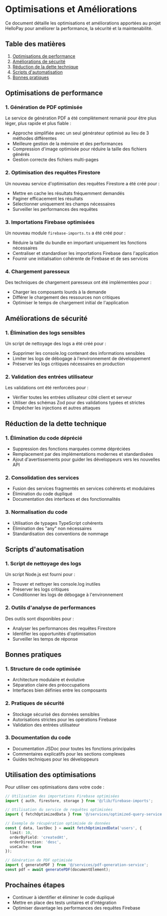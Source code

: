 # Optimisations et Améliorations

Ce document détaille les optimisations et améliorations apportées au projet HelloPay pour améliorer la performance, la sécurité et la maintenabilité.

## Table des matières

1. [Optimisations de performance](#optimisations-de-performance)
2. [Améliorations de sécurité](#améliorations-de-sécurité)
3. [Réduction de la dette technique](#réduction-de-la-dette-technique)
4. [Scripts d'automatisation](#scripts-dautomatisation)
5. [Bonnes pratiques](#bonnes-pratiques)

## Optimisations de performance

### 1. Génération de PDF optimisée

Le service de génération PDF a été complètement remanié pour être plus léger, plus rapide et plus fiable :

- Approche simplifiée avec un seul générateur optimisé au lieu de 3 méthodes différentes
- Meilleure gestion de la mémoire et des performances
- Compression d'image optimisée pour réduire la taille des fichiers générés
- Gestion correcte des fichiers multi-pages

### 2. Optimisation des requêtes Firestore

Un nouveau service d'optimisation des requêtes Firestore a été créé pour :

- Mettre en cache les résultats fréquemment demandés
- Paginer efficacement les résultats
- Sélectionner uniquement les champs nécessaires
- Surveiller les performances des requêtes

### 3. Importations Firebase optimisées

Un nouveau module `firebase-imports.ts` a été créé pour :

- Réduire la taille du bundle en important uniquement les fonctions nécessaires
- Centraliser et standardiser les importations Firebase dans l'application
- Fournir une initialisation cohérente de Firebase et de ses services

### 4. Chargement paresseux

Des techniques de chargement paresseux ont été implémentées pour :

- Charger les composants lourds à la demande
- Différer le chargement des ressources non critiques
- Optimiser le temps de chargement initial de l'application

## Améliorations de sécurité

### 1. Élimination des logs sensibles

Un script de nettoyage des logs a été créé pour :

- Supprimer les console.log contenant des informations sensibles
- Limiter les logs de débogage à l'environnement de développement
- Préserver les logs critiques nécessaires en production

### 2. Validation des entrées utilisateur

Les validations ont été renforcées pour :

- Vérifier toutes les entrées utilisateur côté client et serveur
- Utiliser des schémas Zod pour des validations typées et strictes
- Empêcher les injections et autres attaques

## Réduction de la dette technique

### 1. Élimination du code déprécié

- Suppression des fonctions marquées comme dépréciées
- Remplacement par des implémentations modernes et standardisées
- Ajout d'avertissements pour guider les développeurs vers les nouvelles API

### 2. Consolidation des services

- Fusion des services fragmentés en services cohérents et modulaires
- Élimination du code dupliqué
- Documentation des interfaces et des fonctionnalités

### 3. Normalisation du code

- Utilisation de typages TypeScript cohérents
- Élimination des "any" non nécessaires
- Standardisation des conventions de nommage

## Scripts d'automatisation

### 1. Script de nettoyage des logs

Un script Node.js est fourni pour :

- Trouver et nettoyer les console.log inutiles
- Préserver les logs critiques
- Conditionner les logs de débogage à l'environnement

### 2. Outils d'analyse de performances

Des outils sont disponibles pour :

- Analyser les performances des requêtes Firestore
- Identifier les opportunités d'optimisation
- Surveiller les temps de réponse

## Bonnes pratiques

### 1. Structure de code optimisée

- Architecture modulaire et évolutive
- Séparation claire des préoccupations
- Interfaces bien définies entre les composants

### 2. Pratiques de sécurité

- Stockage sécurisé des données sensibles
- Autorisations strictes pour les opérations Firebase
- Validation des entrées utilisateur

### 3. Documentation du code

- Documentation JSDoc pour toutes les fonctions principales
- Commentaires explicatifs pour les sections complexes
- Guides techniques pour les développeurs

## Utilisation des optimisations

Pour utiliser ces optimisations dans votre code :

```typescript
// Utilisation des importations Firebase optimisées
import { auth, firestore, storage } from '@/lib/firebase-imports';

// Utilisation du service de requêtes optimisées
import { fetchOptimizedData } from '@/services/optimized-query-service';

// Exemple de récupération optimisée de données
const { data, lastDoc } = await fetchOptimizedData('users', {
  limit: 10,
  orderByField: 'createdAt',
  orderDirection: 'desc',
  useCache: true
});

// Génération de PDF optimisée
import { generatePDF } from '@/services/pdf-generation-service';
const pdf = await generatePDF(documentElement);
```

## Prochaines étapes

- Continuer à identifier et éliminer le code dupliqué
- Mettre en place des tests unitaires et d'intégration
- Optimiser davantage les performances des requêtes Firebase